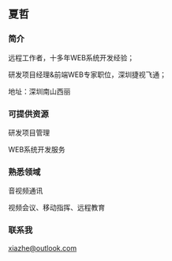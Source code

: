## 夏哲

### 简介
远程工作者，十多年WEB系统开发经验；

研发项目经理&前端WEB专家职位，深圳捷视飞通；

地址：深圳南山西丽


### 可提供资源

研发项目管理

WEB系统开发服务

### 熟悉领域

音视频通讯

视频会议、移动指挥、远程教育

### 联系我
xiazhe@outlook.com

